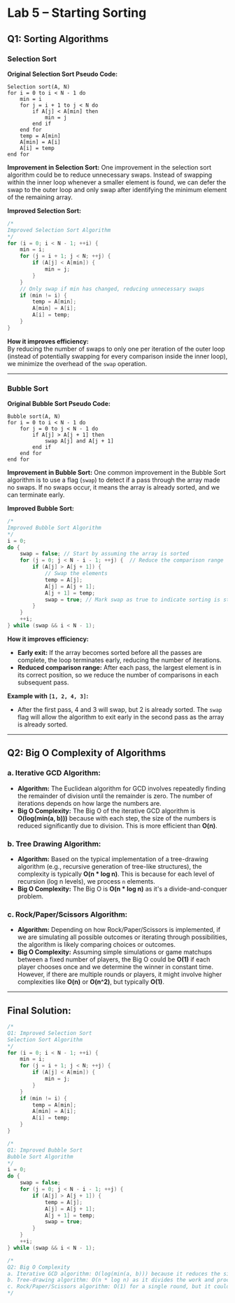 # Lab 5 – Starting Sorting

## Q1: Sorting Algorithms

### Selection Sort

**Original Selection Sort Pseudo Code:**
```plaintext
Selection sort(A, N)
for i = 0 to i < N - 1 do
    min = i
    for j = i + 1 to j < N do
        if A[j] < A[min] then
            min = j
        end if
    end for
    temp = A[min]
    A[min] = A[i]
    A[i] = temp
end for
```

**Improvement in Selection Sort:**
One improvement in the selection sort algorithm could be to reduce unnecessary swaps. Instead of swapping within the inner loop whenever a smaller element is found, we can defer the swap to the outer loop and only swap after identifying the minimum element of the remaining array.

**Improved Selection Sort:**
```c
/*
Improved Selection Sort Algorithm
*/
for (i = 0; i < N - 1; ++i) {
    min = i;
    for (j = i + 1; j < N; ++j) {
        if (A[j] < A[min]) {
            min = j;
        }
    }
    // Only swap if min has changed, reducing unnecessary swaps
    if (min != i) {
        temp = A[min];
        A[min] = A[i];
        A[i] = temp;
    }
}
```

**How it improves efficiency:**  
By reducing the number of swaps to only one per iteration of the outer loop (instead of potentially swapping for every comparison inside the inner loop), we minimize the overhead of the `swap` operation.

---

### Bubble Sort

**Original Bubble Sort Pseudo Code:**
```plaintext
Bubble sort(A, N)
for i = 0 to i < N - 1 do
    for j = 0 to j < N - 1 do
        if A[j] > A[j + 1] then
            swap A[j] and A[j + 1]
        end if
    end for
end for
```

**Improvement in Bubble Sort:**
One common improvement in the Bubble Sort algorithm is to use a flag (`swap`) to detect if a pass through the array made no swaps. If no swaps occur, it means the array is already sorted, and we can terminate early.

**Improved Bubble Sort:**
```c
/*
Improved Bubble Sort Algorithm
*/
i = 0;
do {
    swap = false; // Start by assuming the array is sorted
    for (j = 0; j < N - i - 1; ++j) {  // Reduce the comparison range
        if (A[j] > A[j + 1]) {
            // Swap the elements
            temp = A[j];
            A[j] = A[j + 1];
            A[j + 1] = temp;
            swap = true; // Mark swap as true to indicate sorting is still needed
        }
    }
    ++i;
} while (swap && i < N - 1);
```

**How it improves efficiency:**  
- **Early exit:** If the array becomes sorted before all the passes are complete, the loop terminates early, reducing the number of iterations.
- **Reduced comparison range:** After each pass, the largest element is in its correct position, so we reduce the number of comparisons in each subsequent pass.

**Example with `[1, 2, 4, 3]`:**
- After the first pass, 4 and 3 will swap, but 2 is already sorted. The `swap` flag will allow the algorithm to exit early in the second pass as the array is already sorted.

---

## Q2: Big O Complexity of Algorithms

### a. Iterative GCD Algorithm:
- **Algorithm:** The Euclidean algorithm for GCD involves repeatedly finding the remainder of division until the remainder is zero. The number of iterations depends on how large the numbers are.
- **Big O Complexity:** The Big O of the iterative GCD algorithm is **O(log(min(a, b)))** because with each step, the size of the numbers is reduced significantly due to division. This is more efficient than **O(n)**.

### b. Tree Drawing Algorithm:
- **Algorithm:** Based on the typical implementation of a tree-drawing algorithm (e.g., recursive generation of tree-like structures), the complexity is typically **O(n * log n)**. This is because for each level of recursion (log n levels), we process `n` elements.
- **Big O Complexity:** The Big O is **O(n * log n)** as it's a divide-and-conquer problem.

### c. Rock/Paper/Scissors Algorithm:
- **Algorithm:** Depending on how Rock/Paper/Scissors is implemented, if we are simulating all possible outcomes or iterating through possibilities, the algorithm is likely comparing choices or outcomes.
- **Big O Complexity:** Assuming simple simulations or game matchups between a fixed number of players, the Big O could be **O(1)** if each player chooses once and we determine the winner in constant time. However, if there are multiple rounds or players, it might involve higher complexities like **O(n)** or **O(n^2)**, but typically **O(1)**.

---

## Final Solution:
```c
/*
Q1: Improved Selection Sort
Selection Sort Algorithm
*/
for (i = 0; i < N - 1; ++i) {
    min = i;
    for (j = i + 1; j < N; ++j) {
        if (A[j] < A[min]) {
            min = j;
        }
    }
    if (min != i) {
        temp = A[min];
        A[min] = A[i];
        A[i] = temp;
    }
}

/*
Q1: Improved Bubble Sort
Bubble Sort Algorithm
*/
i = 0;
do {
    swap = false;
    for (j = 0; j < N - i - 1; ++j) {
        if (A[j] > A[j + 1]) {
            temp = A[j];
            A[j] = A[j + 1];
            A[j + 1] = temp;
            swap = true;
        }
    }
    ++i;
} while (swap && i < N - 1);

/*
Q2: Big O Complexity
a. Iterative GCD algorithm: O(log(min(a, b))) because it reduces the size of the numbers by a factor.
b. Tree-drawing algorithm: O(n * log n) as it divides the work and processes each subpart.
c. Rock/Paper/Scissors algorithm: O(1) for a single round, but it could be O(n) or higher for multiple rounds.
*/
